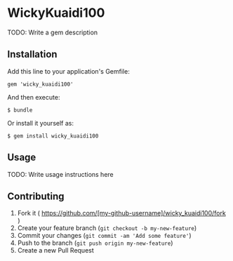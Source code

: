 # WickyKuaidi100

TODO: Write a gem description

## Installation

Add this line to your application's Gemfile:

    gem 'wicky_kuaidi100'

And then execute:

    $ bundle

Or install it yourself as:

    $ gem install wicky_kuaidi100

## Usage

TODO: Write usage instructions here

## Contributing

1. Fork it ( https://github.com/[my-github-username]/wicky_kuaidi100/fork )
2. Create your feature branch (`git checkout -b my-new-feature`)
3. Commit your changes (`git commit -am 'Add some feature'`)
4. Push to the branch (`git push origin my-new-feature`)
5. Create a new Pull Request
